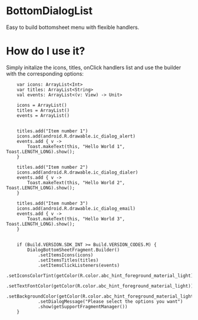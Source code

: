 # BottomDialogList

Easy to build bottomsheet menu with flexible handlers.



# How do I use it?

Simply initalize the icons, titles, onClick handlers list and use the builder with the corresponding options:

        var icons: ArrayList<Int>
        var titles: ArrayList<String>
        val events: ArrayList<(v: View) -> Unit>

        icons = ArrayList()
        titles = ArrayList()
        events = ArrayList()


        titles.add("Item number 1")
        icons.add(android.R.drawable.ic_dialog_alert)
        events.add { v ->
            Toast.makeText(this, "Hello World 1", Toast.LENGTH_LONG).show();
        }

        titles.add("Item number 2")
        icons.add(android.R.drawable.ic_dialog_dialer)
        events.add { v ->
            Toast.makeText(this, "Hello World 2", Toast.LENGTH_LONG).show();
        }

        titles.add("Item number 3")
        icons.add(android.R.drawable.ic_dialog_email)
        events.add { v ->
            Toast.makeText(this, "Hello World 3", Toast.LENGTH_LONG).show();
        }


        if (Build.VERSION.SDK_INT >= Build.VERSION_CODES.M) {
            DialogBottomSheetFragment.Builder()
                .setItemsIcons(icons)
                .setItemsTitles(titles)
                .setItemsClickListeners(events)
                .setIconsColorTint(getColor(R.color.abc_hint_foreground_material_light))
                .setTextFontColor(getColor(R.color.abc_hint_foreground_material_light))
                .setBackgroundColor(getColor(R.color.abc_hint_foreground_material_light))
                .setDialogMessage("Please select the options you want")
                .show(getSupportFragmentManager())
        }
